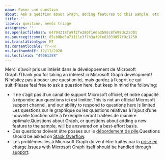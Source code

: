 ```yaml
---
name: Poser une question
about: Ask a question about Graph, adding features to this sample, etc.
title: ''
labels: question, needs triage
assignees: ''
ms.openlocfilehash: 64704218fa9f2fe280f1e6a3598c8fe98dc22d01
ms.sourcegitcommit: 85cb0bd5a71111e3f7b3af9fe02039857f9c1250
ms.translationtype: MT
ms.contentlocale: fr-FR
ms.lasthandoff: 12/11/2020
ms.locfileid: "49661388"
---
```

<span data-ttu-id="b6d5b-102">Merci d’avoir pris un intérêt dans le développement de Microsoft Graph !</span><span class="sxs-lookup"><span data-stu-id="b6d5b-102">Thank you for taking an interest in Microsoft Graph development!</span></span> <span data-ttu-id="b6d5b-103">N’hésitez pas à poser une question ici, mais gardez à l’esprit ce qui suit :</span><span class="sxs-lookup"><span data-stu-id="b6d5b-103">Please feel free to ask a question here, but keep in mind the following:</span></span>

- <span data-ttu-id="b6d5b-104">Il ne s’agit pas d’un canal de support Microsoft officiel, et notre capacité à répondre aux questions ici est limitée.</span><span class="sxs-lookup"><span data-stu-id="b6d5b-104">This is not an official Microsoft support channel, and our ability to respond to questions here is limited.</span></span> <span data-ttu-id="b6d5b-105">Les questions sur le graphique ou les questions relatives à l’ajout d’une nouvelle fonctionnalité à l’exemple seront traitées de manière optimale.</span><span class="sxs-lookup"><span data-stu-id="b6d5b-105">Questions about Graph, or questions about adding a new feature to the sample, will be answered on a best-effort basis.</span></span>
- <span data-ttu-id="b6d5b-106">Des questions doivent être posées sur le [débordement de pile](https://stackoverflow.com/questions/tagged/microsoft-graph).</span><span class="sxs-lookup"><span data-stu-id="b6d5b-106">Questions should be asked on [Stack Overflow](https://stackoverflow.com/questions/tagged/microsoft-graph).</span></span>
- <span data-ttu-id="b6d5b-107">Les problèmes liés à Microsoft Graph doivent être traités par la [prise en charge](https://developer.microsoft.com/graph/support).</span><span class="sxs-lookup"><span data-stu-id="b6d5b-107">Issues with Microsoft Graph itself should be handled through [support](https://developer.microsoft.com/graph/support).</span></span>
